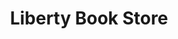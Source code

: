 ---
title: "Liberty Book Store"
url: /karachi/liberty-book-store-khayaban-e-shahbaz/
shop: books
---